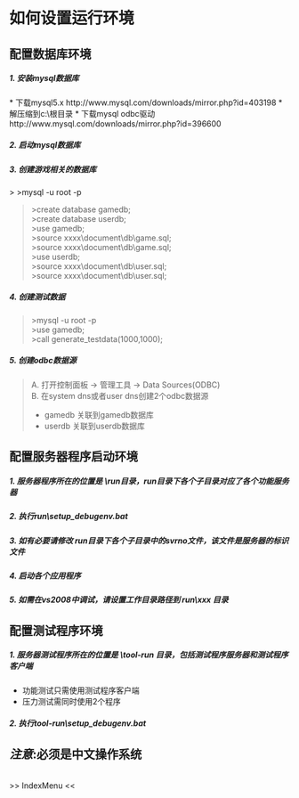 # 如何设置运行环境 #

## 配置数据库环境 ##
<h5> <b>1.</b> 安装mysql数据库 </h5>
  * 下载mysql5.x http://www.mysql.com/downloads/mirror.php?id=403198
  * 解压缩到c:\根目录
  * 下载mysql odbc驱动 http://www.mysql.com/downloads/mirror.php?id=396600

<h5> <b>2.</b> 启动mysql数据库 </h5>

<h5> <b>3.</b> 创建游戏相关的数据库 </h5>
> >mysql -u root -p <br>
<blockquote>>create database gamedb; <br>
>create database userdb; <br>
>use gamedb; <br>
>source xxxx\document\db\game.sql; <br>
>source xxxx\document\db\game.sql; <br>
>use userdb; <br>
>source xxxx\document\db\user.sql; <br>
>source xxxx\document\db\user.sql; <br></blockquote>

<h5> <b>4.</b> 创建测试数据 </h5>
<blockquote>>mysql -u root -p <br>
>use gamedb; <br>
>call generate_testdata(1000,1000); <br></blockquote>

<h5> <b>5.</b> 创建odbc数据源 </h5>
<blockquote>A. 打开控制面板 -> 管理工具 -> Data Sources(ODBC) <br>
B. 在system dns或者user dns创建2个odbc数据源 <br>
<ul><li>gamedb 关联到gamedb数据库<br>
</li><li>userdb 关联到userdb数据库</li></ul></blockquote>

<h2>配置服务器程序启动环境</h2>

<h5> <b>1.</b> 服务器程序所在的位置是 \run目录，run目录下各个子目录对应了各个功能服务器 </h5>

<h5> <b>2.</b> 执行run\setup_debugenv.bat </h5>

<h5> <b>3.</b> 如有必要请修改 run目录下各个子目录中的svrno文件，该文件是服务器的标识文件 </h5>

<h5> <b>4.</b> 启动各个应用程序 </h5>

<h5> <b>5.</b> 如需在vs2008中调试，请设置工作目录路径到 run\xxx 目录 </h5>

<h2>配置测试程序环境</h2>

<h5> <b>1.</b> 服务器测试程序所在的位置是 \tool-run 目录，包括测试程序服务器和测试程序客户端 </h5>
<ul><li>功能测试只需使用测试程序客户端<br>
</li><li>压力测试需同时使用2个程序</li></ul>

<h5> <b>2.</b> 执行tool-run\setup_debugenv.bat </h5>

<h2><i>注意</i>:必须是中文操作系统</h2>

<br>
>> IndexMenu <<